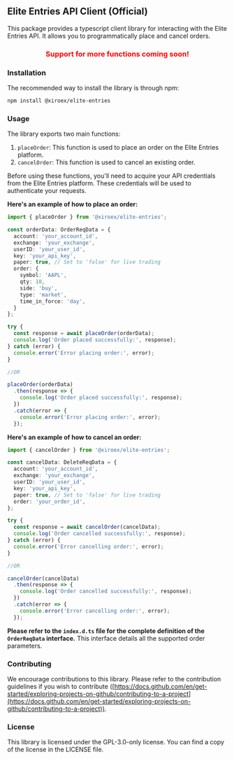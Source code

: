 ## Elite Entries API Client (Official)

This package provides a typescript client library for interacting with the Elite Entries API. It allows you to programmatically place and cancel orders.


### <center style="color:red">Support for more functions coming soon!</center>

### Installation

The recommended way to install the library is through npm:

```bash
npm install @xiroex/elite-entries
```

### Usage

The library exports two main functions:

1. `placeOrder`: This function is used to place an order on the Elite Entries platform.
2. `cancelOrder`: This function is used to cancel an existing order.

Before using these functions, you'll need to acquire your API credentials from the Elite Entries platform. These credentials will be used to authenticate your requests.

**Here's an example of how to place an order:**

```typescript
import { placeOrder } from '@xiroex/elite-entries';

const orderData: OrderReqData = {
  account: 'your_account_id',
  exchange: 'your_exchange',
  userID: 'your_user_id',
  key: 'your_api_key',
  paper: true, // Set to 'false' for live trading
  order: {
    symbol: 'AAPL',
    qty: 10,
    side: 'buy',
    type: 'market',
    time_in_force: 'day',
  }
};

try {
  const response = await placeOrder(orderData);
  console.log('Order placed successfully:', response);
} catch (error) {
  console.error('Error placing order:', error);
}

//OR

placeOrder(orderData)
  .then(response => {
    console.log('Order placed successfully:', response);
  })
  .catch(error => {
    console.error('Error placing order:', error);
  });
```

**Here's an example of how to cancel an order:**

```typescript
import { cancelOrder } from '@xiroex/elite-entries';

const cancelData: DeleteReqData = {
  account: 'your_account_id',
  exchange: 'your_exchange',
  userID: 'your_user_id',
  key: 'your_api_key',
  paper: true, // Set to 'false' for live trading
  order: 'your_order_id',
};

try {
  const response = await cancelOrder(cancelData);
  console.log('Order cancelled successfully:', response);
} catch (error) {
  console.error('Error cancelling order:', error);
}

//OR

cancelOrder(cancelData)
  .then(response => {
    console.log('Order cancelled successfully:', response);
  })
  .catch(error => {
    console.error('Error cancelling order:', error);
  });
```

**Please refer to the `index.d.ts` file for the complete definition of the `OrderReqData` interface.** This interface details all the supported order parameters.

### Contributing

We encourage contributions to this library. Please refer to the contribution guidelines if you wish to contribute ([https://docs.github.com/en/get-started/exploring-projects-on-github/contributing-to-a-project](https://docs.github.com/en/get-started/exploring-projects-on-github/contributing-to-a-project)).

### License

This library is licensed under the GPL-3.0-only license. You can find a copy of the license in the LICENSE file.
